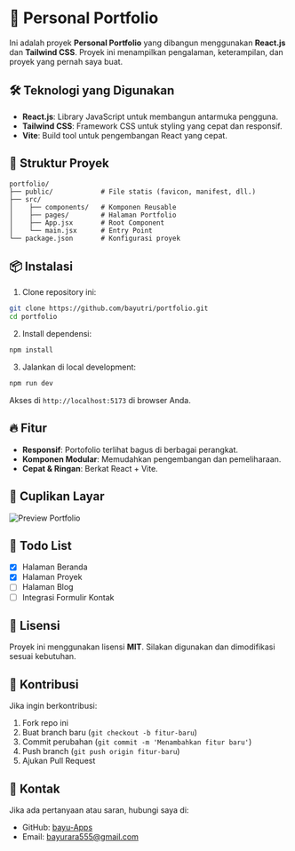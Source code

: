 # 🚀 Personal Portfolio

Ini adalah proyek **Personal Portfolio** yang dibangun menggunakan **React.js** dan **Tailwind CSS**. Proyek ini menampilkan pengalaman, keterampilan, dan proyek yang pernah saya buat.

## 🛠️ Teknologi yang Digunakan

- **React.js**: Library JavaScript untuk membangun antarmuka pengguna.
- **Tailwind CSS**: Framework CSS untuk styling yang cepat dan responsif.
- **Vite**: Build tool untuk pengembangan React yang cepat.

## 📂 Struktur Proyek

```
portfolio/
├── public/            # File statis (favicon, manifest, dll.)
├── src/
│    ├── components/   # Komponen Reusable
│    ├── pages/        # Halaman Portfolio
│    ├── App.jsx       # Root Component
│    └── main.jsx      # Entry Point
└── package.json       # Konfigurasi proyek
```

## 📦 Instalasi

1. Clone repository ini:

```bash
git clone https://github.com/bayutri/portfolio.git
cd portfolio
```

2. Install dependensi:

```bash
npm install
```

3. Jalankan di local development:

```bash
npm run dev
```

Akses di `http://localhost:5173` di browser Anda.

## 🔥 Fitur

- **Responsif**: Portofolio terlihat bagus di berbagai perangkat.
- **Komponen Modular**: Memudahkan pengembangan dan pemeliharaan.
- **Cepat & Ringan**: Berkat React + Vite.

## 📸 Cuplikan Layar

![Preview Portfolio](./screenshot.png)

## 📌 Todo List

- [x] Halaman Beranda
- [x] Halaman Proyek
- [ ] Halaman Blog
- [ ] Integrasi Formulir Kontak

## 📄 Lisensi

Proyek ini menggunakan lisensi **MIT**. Silakan digunakan dan dimodifikasi sesuai kebutuhan.

## 🤝 Kontribusi

Jika ingin berkontribusi:

1. Fork repo ini
2. Buat branch baru (`git checkout -b fitur-baru`)
3. Commit perubahan (`git commit -m 'Menambahkan fitur baru'`)
4. Push branch (`git push origin fitur-baru`)
5. Ajukan Pull Request

## 📧 Kontak

Jika ada pertanyaan atau saran, hubungi saya di:

- GitHub: [bayu-Apps](https://github.com/bayu-Apps)
- Email: bayurara555@gmail.com


